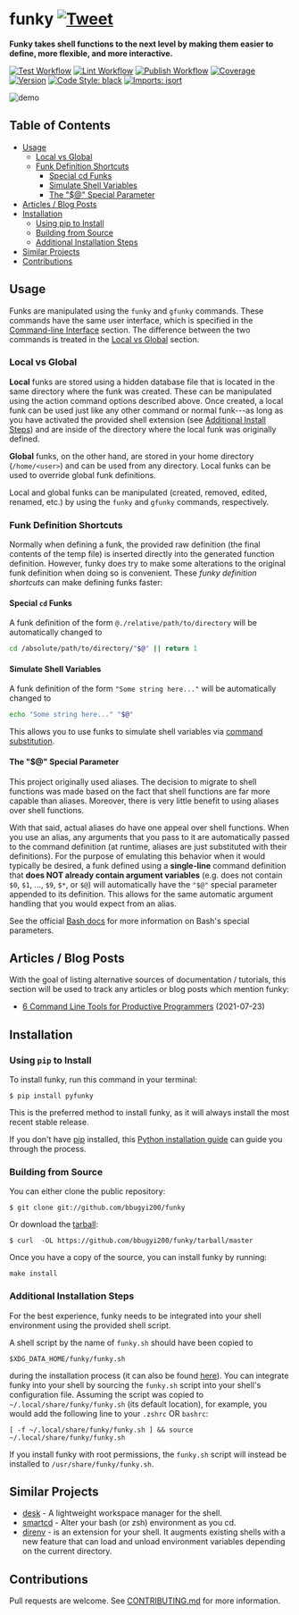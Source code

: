 # funky [![Tweet](https://img.shields.io/twitter/url/http/shields.io.svg?style=social)](https://twitter.com/intent/tweet?text=Funky%20makes%20ZSH%20shell%20functions%20more%20powerful%20and%20easier%20to%20manage&url=https://github.com/bbugyi200/funky&via=bryan_bugyi&hashtags=python,Linux,commandlineftw,developers)

**Funky takes shell functions to the next level by making them easier to define, more flexible, and more interactive.**

[![Test Workflow](https://github.com/bbugyi200/funky/actions/workflows/test.yml/badge.svg)](https://github.com/bbugyi200/funky/actions/workflows/test.yml)
[![Lint Workflow](https://github.com/bbugyi200/funky/actions/workflows/lint.yml/badge.svg)](https://github.com/bbugyi200/funky/actions/workflows/lint.yml)
[![Publish Workflow](https://github.com/bbugyi200/funky/actions/workflows/publish.yml/badge.svg)](https://github.com/bbugyi200/funky/actions/workflows/publish.yml)
[![Coverage](https://codecov.io/gh/bbugyi200/funky/branch/master/graph/badge.svg)](https://codecov.io/gh/bbugyi200/funky)
[![Version](https://img.shields.io/pypi/v/pyfunky)](https://pypi.org/project/pyfunky/)
[![Code Style: black](https://img.shields.io/badge/code%20style-black-000000.svg)](https://github.com/psf/black)
[![Imports: isort](https://img.shields.io/badge/%20imports-isort-%231674b1?style=flat&labelColor=ef8336)](https://pycqa.github.io/isort/)

![demo]

## Table of Contents

* [Usage](#usage)
   * [Local vs Global](#local-vs-global)
   * [Funk Definition Shortcuts](#funk-definition-shortcuts)
      * [Special cd Funks](#special-cd-funks)
      * [Simulate Shell Variables](#simulate-shell-variables)
      * [The "$@" Special Parameter](#the--special-parameter)
* [Articles / Blog Posts](#articles--blog-posts)
* [Installation](#installation)
   * [Using pip to Install](#using-pip-to-install)
   * [Building from Source](#building-from-source)
   * [Additional Installation Steps](#additional-installation-steps)
* [Similar Projects](#similar-projects)
* [Contributions](#contributions)

## Usage
Funks are manipulated using the `funky` and `gfunky` commands. These commands have the same user interface, which is specified in the [Command-line Interface](#command-line-interface) section. The difference between the two commands is treated in the [Local vs Global](#local-vs-global) section.

### Local vs Global

**Local** funks are stored using a hidden database file that is located in the same directory
where the funk was created. These can be manipulated using the action command options described
above. Once created, a local funk can be used just like any other command or normal funk---as
long as you have activated the provided shell extension (see [Additional Install Steps](#additional-installation-steps)) and are
inside of the directory where the local funk was originally defined.

**Global** funks, on the other hand, are stored in your home directory (``/home/<user>``) and can
be used from any directory. Local funks can be used to override global funk definitions.

Local and global funks can be manipulated (created, removed, edited, renamed, etc.) by using the
``funky`` and ``gfunky`` commands, respectively.

### Funk Definition Shortcuts

Normally when defining a funk, the provided raw definition (the final contents of the temp file) is inserted directly into the generated function definition. However, funky does try to make some alterations to the original funk definition when doing so is convenient. These *funky definition shortcuts* can make defining funks faster:

#### Special `cd` Funks

A funk definition of the form `@./relative/path/to/directory` will be automatically changed to

``` bash
cd /absolute/path/to/directory/"$@" || return 1
```

#### Simulate Shell Variables

A funk definition of the form `"Some string here..."` will be automatically changed to

``` bash
echo "Some string here..." "$@"
```

This allows you to use funks to simulate shell variables via [command substitution](https://www.gnu.org/software/bash/manual/html_node/Command-Substitution.html).

#### The "$@" Special Parameter

This project originally used aliases. The decision to migrate to shell functions was made based on
the fact that shell functions are far more capable than aliases. Moreover, there is very little
benefit to using aliases over shell functions.

With that said, actual aliases do have one appeal over shell functions. When you use an alias, any
arguments that you pass to it are automatically passed to the command definition (at runtime,
aliases are just substituted with their definitions). For the purpose of emulating this behavior
when it would typically be desired, a funk defined using a **single-line** command definition
that **does NOT already contain argument variables** (e.g. does not contain `$0`, `$1`, ...,
`$9`, `$*`, or `$@`) will automatically have the `"$@"` special parameter appended to its
definition. This allows for the same automatic argument handling that you would expect from an
alias.

See the official [Bash docs] for more information on Bash's special parameters.

[Bash docs]: https://www.gnu.org/software/bash/manual/html_node/Special-Parameters.html 

## Articles / Blog Posts

With the goal of listing alternative sources of documentation / tutorials, this
section will be used to track any articles or blog posts which mention funky:

* [6 Command Line Tools for Productive Programmers](https://earthly.dev/blog/command-line-tools/#funky) (2021-07-23)


## Installation

### Using `pip` to Install

To install funky, run this command in your terminal:

``` shell
$ pip install pyfunky
```

This is the preferred method to install funky, as it will always install the most recent stable release.

If you don't have [pip] installed, this [Python installation guide] can guide
you through the process.

[pip]: https://pip.pypa.io
[Python installation guide]: http://docs.python-guide.org/en/latest/starting/installation/


### Building from Source

You can either clone the public repository:

``` shell
$ git clone git://github.com/bbugyi200/funky
```

Or download the [tarball]:

``` shell
$ curl  -OL https://github.com/bbugyi200/funky/tarball/master
```

Once you have a copy of the source, you can install funky by running:

``` shell
make install
```

### Additional Installation Steps

For the best experience, funky needs to be integrated into your shell environment using the
provided shell script.

A shell script by the name of `funky.sh` should have been copied to

``` shell
$XDG_DATA_HOME/funky/funky.sh
```

during the installation process (it can also be found [here][funky.sh]).  You can integrate funky into your shell by sourcing the `funky.sh` script into your shell's configuration file. Assuming the script was copied to `~/.local/share/funky/funky.sh` (its default location), for example, you would add the following line to your `.zshrc` OR `bashrc`:

``` shell
[ -f ~/.local/share/funky/funky.sh ] && source ~/.local/share/funky/funky.sh
```

If you install funky with root permissions, the ``funky.sh`` script will instead be installed to ``/usr/share/funky/funky.sh``.

## Similar Projects

* [desk](https://github.com/jamesob/desk) - A lightweight workspace manager for the shell.
* [smartcd](https://github.com/cxreg/smartcd) - Alter your bash (or zsh) environment as you cd.
* [direnv](https://github.com/direnv/direnv) - is an extension for your shell. It augments existing shells with a new feature that can load and unload environment variables depending on the current directory.


## Contributions

Pull requests are welcome. See [CONTRIBUTING.md](https://github.com/bbugyi200/funky/blob/master/CONTRIBUTING.md) for more information.

[logo]: https://raw.githubusercontent.com/bbugyi200/funky/master/img/logo-96.png
[travis]: https://travis-ci.org/bbugyi200/funky.svg?branch=master
[codecov]: https://codecov.io/gh/bbugyi200/funky/branch/master/graph/badge.svg
[demo]: https://raw.githubusercontent.com/bbugyi200/funky/master/img/demo.gif "Funky Demonstration GIF"
[funky.sh]:  https://github.com/bbugyi200/funky/blob/master/scripts/shell/funky.sh
[Github repo]: https://github.com/bbugyi200/funky
[tarball]: https://github.com/bbugyi200/funky/tarball/master

